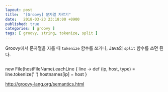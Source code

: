 ```yaml
---
layout: post
title:  "[Groovy] 문자열 자르기"
date:   2018-03-23 23:18:00 +0900
published: true
categories: [ groovy ]
tags: [ groovy, string, tokenize, split ]
---
```


Groovy에서 문자열을 자를 때 `tokenize` 함수를 쓰거나, Java의 `split` 함수를 쓰면 된다.

```groovy

```




new File(hostFileName).eachLine { line ->
  def (ip, host, type) = line.tokenize(' ')
  hostnames[ip] = host
}





http://groovy-lang.org/semantics.html
